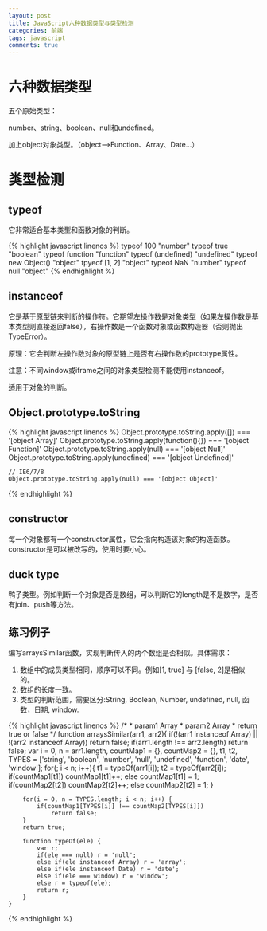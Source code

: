 ```yaml
---
layout: post
title: JavaScript六种数据类型与类型检测
categories: 前端
tags: javascript
comments: true
---
```


# 六种数据类型

五个原始类型：

number、string、boolean、null和undefined。

加上object对象类型。（object-->Function、Array、Date...）

# 类型检测

## typeof

它非常适合基本类型和函数对象的判断。

{% highlight javascript linenos %}
	typeof 100			"number"
	typeof true			"boolean"
	typeof function		"function"
	typeof (undefined)	"undefined"
	typeof new Object()	"object"
	tpyeof [1, 2]		"object"
	typeof NaN			"number"
	typeof null			"object"
{% endhighlight %}

## instanceof

它是基于原型链来判断的操作符。它期望左操作数是对象类型（如果左操作数是基本类型则直接返回false），右操作数是一个函数对象或函数构造器（否则抛出TypeError）。

原理：它会判断左操作数对象的原型链上是否有右操作数的prototype属性。

注意：不同window或iframe之间的对象类型检测不能使用instanceof。

适用于对象的判断。

## Object.prototype.toString

{% highlight javascript linenos %}
	Object.prototype.toString.apply([]) === '[object Array]'
	Object.prototype.toString.apply(function(){}) === '[object Function]'
	Object.prototype.toString.apply(null) === '[object Null]'
	Object.prototype.toString.apply(undefined) === '[object Undefined]'
	
	// IE6/7/8
	Object.prototype.toString.apply(null) === '[object Object]'
{% endhighlight %}

## constructor

每一个对象都有一个constructor属性，它会指向构造该对象的构造函数。constructor是可以被改写的，使用时要小心。

## duck type

鸭子类型。例如判断一个对象是否是数组，可以判断它的length是不是数字，是否有join、push等方法。

## 练习例子

编写arraysSimilar函数，实现判断传入的两个数组是否相似。具体需求：
1. 数组中的成员类型相同，顺序可以不同。例如[1, true] 与 [false, 2]是相似的。
2. 数组的长度一致。
3. 类型的判断范围，需要区分:String, Boolean, Number, undefined, null, 函数，日期, window.

{% highlight javascript linenos %}
	/*
     * param1 Array 
     * param2 Array
     * return true or false
     */
    function arraysSimilar(arr1, arr2){
        if(!(arr1 instanceof Array) || !(arr2 instanceof Array))
            return false;
        if(arr1.length !== arr2.length)
            return false;
        var i = 0,
            n = arr1.length,
            countMap1 = {},
            countMap2 = {},
            t1,
            t2,
            TYPES = ['string', 'boolean', 'number', 'null', 'undefined', 'function', 'date', 'window'];
        for(; i < n; i++){
            t1 = typeOf(arr1[i]);
            t2 = typeOf(arr2[i]);
            if(countMap1[t1])
                countMap1[t1]++;
            else
                countMap1[t1] = 1;
            if(countMap2[t2])
                countMap2[t2]++;
            else
                countMap2[t2] = 1;
        }
        
        for(i = 0, n = TYPES.length; i < n; i++) {
            if(countMap1[TYPES[i]] !== countMap2[TYPES[i]])
                return false;
        }
        return true;
        
        function typeOf(ele) {
            var r;
            if(ele === null) r = 'null';
            else if(ele instanceof Array) r = 'array';
            else if(ele instanceof Date) r = 'date';
            else if(ele === window) r = 'window';
            else r = typeof(ele);
            return r;
        }
    }
{% endhighlight %}